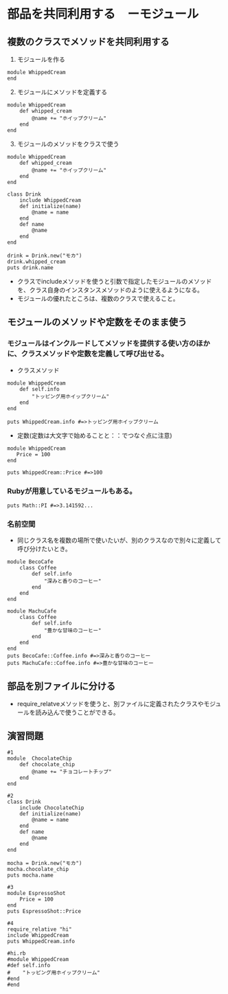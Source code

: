 # 部品を共同利用する　ーモジュール
## 複数のクラスでメソッドを共同利用する
1. モジュールを作る
```
module WhippedCream
end
```

2. モジュールにメソッドを定義する
```
module WhippedCream
    def whipped_cream
        @name += "ホイップクリーム"
    end
end
```

3. モジュールのメソッドをクラスで使う 
```
module WhippedCream
    def whipped_cream
        @name += "ホイップクリーム"
    end
end

class Drink
    include WhippedCream
    def initialize(name)
        @name = name
    end
    def name
        @name
    end
end

drink = Drink.new("モカ")
drink.whipped_cream
puts drink.name
```
- クラスでincludeメソッドを使うと引数で指定したモジュールのメソッドを、クラス自身のインスタンスメソッドのように使えるようになる。
- モジュールの優れたところは、複数のクラスで使えること。

## モジュールのメソッドや定数をそのまま使う
### モジュールはインクルードしてメソッドを提供する使い方のほかに、クラスメソッドや定数を定義して呼び出せる。
- クラスメソッド
```
module WhippedCream
    def self.info
        "トッピング用ホイップクリーム"
    end       
end

puts WhippedCream.info #=>トッピング用ホイップクリーム
```
- 定数(定数は大文字で始めることと：：でつなぐ点に注意)
```
module WhippedCream
   Price = 100       
end

puts WhippedCream::Price #=>100
```
### Rubyが用意しているモジュールもある。
```
puts Math::PI #=>3.141592...
```
### 名前空間
- 同じクラス名を複数の場所で使いたいが、別のクラスなので別々に定義して呼び分けたいとき。
```
module BecoCafe
    class Coffee
        def self.info
            "深みと香りのコーヒー"
        end
    end
end

module MachuCafe
    class Coffee
        def self.info
            "豊かな甘味のコーヒー"
        end
    end
end
puts BecoCafe::Coffee.info #=>深みと香りのコーヒー
puts MachuCafe::Coffee.info #=>豊かな甘味のコーヒー
```
## 部品を別ファイルに分ける
- require_relatveメソッドを使うと、別ファイルに定義されたクラスやモジュールを読み込んで使うことができる。

## 演習問題
```
#1
module  ChocolateChip
    def chocolate_chip
        @name += "チョコレートチップ"
    end
end

#2
class Drink
    include ChocolateChip
    def initialize(name)
        @name = name
    end
    def name
        @name
    end
end

mocha = Drink.new("モカ")
mocha.chocolate_chip
puts mocha.name

#3
module EspressoShot
    Price = 100
end
puts EspressoShot::Price

#4
require_relative "hi"
include WhippedCream
puts WhippedCream.info

#hi.rb
#module WhippedCream
#def self.info
#    "トッピング用ホイップクリーム"
#end
#end
```
